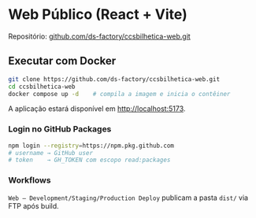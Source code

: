 # Web Público (React + Vite)

Repositório: [github.com/ds-factory/ccsbilhetica-web.git](https://github.com/ds-factory/ccsbilhetica-web.git)

## Executar com Docker

```bash
git clone https://github.com/ds-factory/ccsbilhetica-web.git
cd ccsbilhetica-web
docker compose up -d    # compila a imagem e inicia o contêiner
```

A aplicação estará disponível em [http://localhost:5173](http://localhost:5173).

### Login no GitHub Packages

```bash
npm login --registry=https://npm.pkg.github.com
# username → GitHub user
# token    → GH_TOKEN com escopo read:packages
```

### Workflows

`Web – Development/Staging/Production Deploy` publicam a pasta `dist/` via FTP após build.